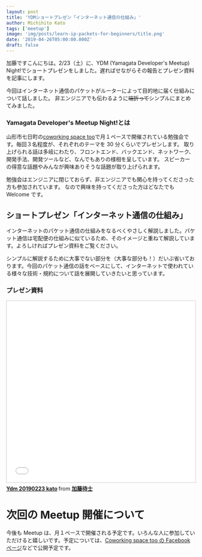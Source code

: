 ```yaml
---
layout: post
title: 'YDMショートプレゼン「インターネット通信の仕組み」'
author: Michihito Kato
tags: ['meetup']
image: 'img/posts/learn-ip-packets-for-beginners/title.png'
date: '2019-04-26T05:00:00.000Z'
draft: false
---
```


加藤ですこんにちは。2/23（土）に、YDM (Yamagata Developer's Meetup) Night!でショートプレゼンをしました。遅ればせながらその報告とプレゼン資料を記事にします。

今回はインターネット通信のパケットがルーターによって目的地に届く仕組みについて話しました。
非エンジニアでも伝わるように~~端折って~~シンプルにまとめてみました。

### Yamagata Developer's Meetup Night!とは

山形市七日町の[coworking space too](https://www.coworking-too.com/)で月１ペースで開催されている勉強会です。毎回３名程度が、それぞれのテーマを 30 分くらいでプレゼンします。
取り上げられる話は多岐にわたり、フロントエンド、バックエンド、ネットワーク、開発手法、開発ツールなど、なんでもありの様相を呈しています。
スピーカーの得意な話題やみんなが興味ありそうな話題が取り上げられます。

勉強会はエンジニアに閉じておらず、非エンジニアでも関心を持ってくださった方も参加されています。
なので興味を持ってくださった方はどなたでも Welcome です。

## ショートプレゼン「インターネット通信の仕組み」

インターネットのパケット通信の仕組みをなるべくやさしく解説しました。パケット通信は宅配便の仕組みに似ているため、そのイメージと重ねて解説しています。よろしければプレゼン資料をご覧ください。

シンプルに解説するために大事でない部分を（大事な部分も！）だいぶ省いております。今回のパケット通信の話をベースにして、インターネットで使われている様々な技術・規約について話を展開していきたいと思っています。

### プレゼン資料

<iframe src="//www.slideshare.net/slideshow/embed_code/key/ATGQjLzxVIpVWW" width="595" height="485" frameborder="0" marginwidth="0" marginheight="0" scrolling="no" style="border:1px solid #CCC; border-width:1px; margin-bottom:5px; max-width: 100%;" allowfullscreen> </iframe> <div style="margin-bottom:5px"> <strong> <a href="//www.slideshare.net/secret/ATGQjLzxVIpVWW" title="Ydm 20190223 kato" target="_blank">Ydm 20190223 kato</a> </strong> from <strong><a href="//www.slideshare.net/ssuser0f342f" target="_blank">加藤待士</a></strong> </div>

# 次回の Meetup 開催について

今後も Meetup は、月１ペースで開催される予定です。いろんな人に参加していただけると嬉しいです。予定については、[Coworking space too の Facebook ページ](https://www.facebook.com/as.works.2015/)などで公開予定です。
